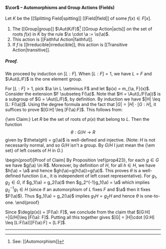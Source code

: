 #### $\cor$ – Automorphisms and Group Actions (Fields)
Let $K$ be the [[Splitting Field|spitting]] [[Field|field]] of some $f(x) \in F[x]$.
1. The [[Group|group]] $\Aut(K/F)$[^1] [[Group Action|acts]] on the set of roots $f(x)$ in $K$ by the rule $\s \cdot \a := \s(\a)$. 
2. This action is [[Faithful Action|faithful]]. 
3. If $f$ is [[Irreducible|irreducible]], this action is [[Transitive Action|transitive]].

##### *Proof.*
We proceed by induction on $[L:F]$. When $[L:F]=1$, we have $L = F$ and $\Aut(L/F)$ is the one element group.

For $[L: F] > 1$,  pick $\a \in L \setminus F$ and let $p(x) = m_{\a, F}(x)$. Consider the extension $F \subseteq F(\a)$.
Note that $H = \Aut(L/F(\a))$ is a subgroup of  $G = \Aut(L/F)$, by definition. By induction we have $|H| \leq [L: F(\a)]$.  Using the degree formula and the fact that $|G| = |H| \cdot [G:H]$, it suffices to prove $[G:H] \leq [F(\a):F]$. This follows from:

{\em Claim:} Let $R$ be the set of roots of $p(x)$ that belong to $L$. Then the function
$$\begin{equation}
\theta: G/H  \to R
\end{equation}$$
given by $\theta(gH) = g(\a)$ is well-defined and injective. (Note: $H$ is not necessarily normal, and so $G/H$ isn't a group. By $G/H$ I just mean the {\em set} of left cosets of $H$ in $G$.)

\begin{proof}[Proof of Claim] 
By Proposition \ref{prop423},  for each $g \in G$  we have $g(\a) \in R$. Moreover, by definition of $H$, for all $h \in H$, we have $h(\a) = \a$ and hence $gh(\a)=g(h(\a))=g(\a)$. This proves $\theta$ is a well-defined function (i.e., it is independent of left coset representative). For $g_1, g_2 \in G$, if $g_1(\a) = g_2(\a)$ then $g_2^{-1}g_1(\a) = \a$ which implies $g_2^{-1}g_1 \in H$ (since if an automorphism of $L$ fixes $F$ and $\a$ then it fixes $F(\a)$). Thus $g_1(\a) = g_2(\a)$ implies $g_1H = g_2H$ and hence $\theta$ is one-to-one.
\end{proof}

Since $\deg(p(x)) = [F(\a): F]$, we conclude from the claim that $[G:H] =|G/H|\leq [F(\a): F]$. Putting all this together gives $|G| = |H|\cdot [G:H] \leq [L:F(\a)][F(\a):F] = [L:F]$. 
***

[^1]: See: [[Automorphism]]